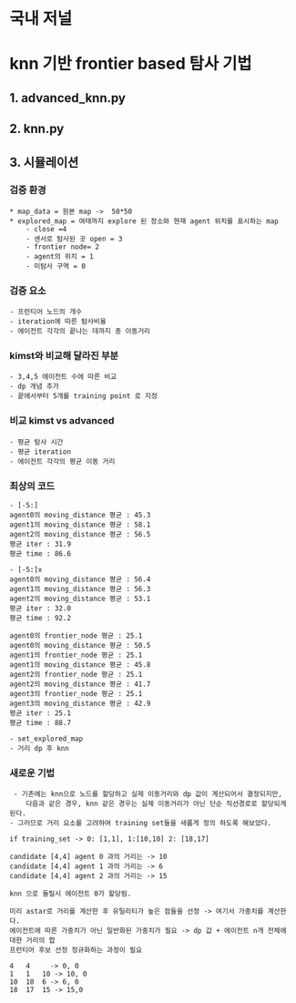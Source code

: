 # 국내 저널 

# knn 기반 frontier based 탐사 기법

## 1. advanced_knn.py


## 2. knn.py

## 
## 3. 시뮬레이션


### 검증 환경
    * map_data = 원본 map ->  50*50
    * explored_map = 여태까지 explore 된 장소와 현재 agent 위치를 표시하는 map
        - close =4
        - 센서로 탐사된 곳 open = 3
        - frontier node= 2
        - agent의 위치 = 1
        - 미탐사 구역 = 0
### 검증 요소
    - 프런티어 노드의 개수
    - iteration에 따른 탐사비율
    - 에이전트 각각의 끝나는 데까지 총 이동거리


### kimst와 비교해 달라진 부분
    - 3,4,5 에이전트 수에 따른 비교
    - dp 개념 추가
    - 끝에서부터 5개를 training point 로 지정
 
### 비교 kimst vs advanced
    - 평균 탐사 시간
    - 평균 iteration 
    - 에이전트 각각의 평균 이동 거리

### 최상의 코드
    - [-5:] 
    agent0의 moving_distance 평균 : 45.3
    agent1의 moving_distance 평균 : 58.1
    agent2의 moving_distance 평균 : 56.5
    평균 iter : 31.9
    평균 time : 86.6

    - [-5:]x
    agent0의 moving_distance 평균 : 56.4
    agent1의 moving_distance 평균 : 56.3
    agent2의 moving_distance 평균 : 53.1   
    평균 iter : 32.0
    평균 time : 92.2

    agent0의 frontier_node 평균 : 25.1
    agent0의 moving_distance 평균 : 50.5
    agent1의 frontier_node 평균 : 25.1
    agent1의 moving_distance 평균 : 45.8
    agent2의 frontier_node 평균 : 25.1
    agent2의 moving_distance 평균 : 41.7
    agent3의 frontier_node 평균 : 25.1
    agent3의 moving_distance 평균 : 42.9
    평균 iter : 25.1
    평균 time : 88.7

    - set_explored_map
    - 거리 dp 후 knn



### 새로운 기법
     - 기존에는 knn으로 노드를 할당하고 실제 이동거리와 dp 값이 계산되어서 결정되지만,
        다음과 같은 경우, knn 같은 경우는 실제 이동거리가 아닌 단순 직선경로로 할당되게 된다.
    - 그러므로 거리 요소를 고려하여 training set들을 새롭게 정의 하도록 해보았다.

    if training_set -> 0: [1,1], 1:[10,10] 2: [18,17]

    candidate [4,4] agent 0 과의 거리는 -> 10
    candidate [4,4] agent 1 과의 거리는 -> 6
    candidate [4,4] agent 2 과의 거리는 -> 15

    knn 으로 돌릴시 에이전트 0가 할당됨.

    미리 astar로 거리를 계산한 후 유틸리티가 높은 점들을 선정 -> 여기서 가중치를 계산한다.
    에이전트에 따른 가중치가 아닌 일반화된 가중치가 필요 -> dp 값 + 에이전트 n개 전체에 대한 거리의 합
    프런티어 후보 선정 정규화하는 과정이 필요
    
    4   4     -> 0, 0
    1   1   10 -> 10, 0
    10  10  6 -> 6, 0
    18  17  15 -> 15,0 
